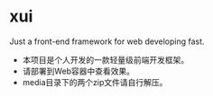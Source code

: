 # xui
Just a front-end framework for web developing fast.

* 本项目是个人开发的一款轻量级前端开发框架。
* 请部署到Web容器中查看效果。
* media目录下的两个zip文件请自行解压。
